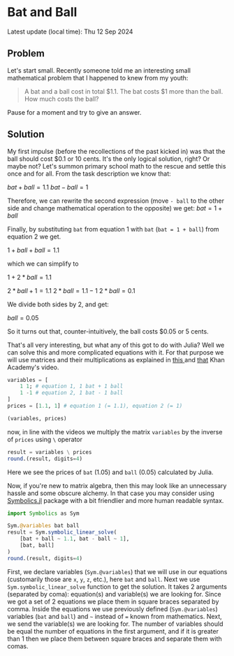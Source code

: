 # Bat and Ball

Latest update (local time): Thu 12 Sep 2024

## Problem

Let's start small. Recently someone told me an interesting small mathematical
problem that I happened to knew from my youth:

> A bat and a ball cost in total $1.1. The bat costs $1 more than the ball. How
> much costs the ball?

Pause for a moment and try to give an answer.

## Solution

My first impulse (before the recollections of the past kicked in) was that the
ball should cost $0.1 or 10 cents. It's the only logical solution, right? Or
maybe not? Let's summon primary school math to the rescue and settle this once
and for all. From the task description we know that:

$bat + ball = 1.1$
$bat - ball = 1$

Therefore, we can rewrite the second expression (move `- ball` to the other side
and change mathematical operation to the opposite) we get: $bat = 1 + ball$

Finally, by substituting `bat` from equation 1 with `bat` (`bat = 1 + ball`)
from equation 2 we get.

$1 + ball + ball = 1.1$

which we can simplify to

$1 + 2*ball = 1.1$

$2*ball + 1 = 1.1$
$2*ball = 1.1 - 1$
$2*ball = 0.1$

We divide both sides by 2, and get:

$ball = 0.05$

So it turns out that, counter-intuitively, the ball costs $0.05 or 5 cents.

That's all very interesting, but what any of this got to do with Julia?  Well we
can solve this and more complicated equations with it. For that purpose we will
use matrices and their multiplications as explained in [this
](https://www.youtube.com/watch?v=Awcj447pYuk) and
[that](https://www.youtube.com/watch?v=AUqeb9Z3y3k) Khan Academy's video.

```julia
variables = [
    1 1; # equation 1, 1 bat + 1 ball
    1 -1 # equation 2, 1 bat - 1 ball
]
prices = [1.1, 1] # equation 1 (= 1.1), equation 2 (= 1)

(variables, prices)
```

now, in line with the videos we multiply the matrix `variables` by the inverse
of `prices` using `\` operator

```julia
result = variables \ prices
round.(result, digits=4)
```

Here we see the prices of `bat` (1.05) and `ball` (0.05) calculated by Julia.

Now, if you're new to matrix algebra, then this may look like an unnecessary
hassle and some obscure alchemy. In that case you may consider using
[Symbolics.jl](https://github.com/JuliaSymbolics/Symbolics.jl) package with a
bit friendlier and more human readable syntax.

```julia
import Symbolics as Sym

Sym.@variables bat ball
result = Sym.symbolic_linear_solve(
    [bat + ball ~ 1.1, bat - ball ~ 1],
    [bat, ball]
)
round.(result, digits=4)
```

First, we declare variables (`Sym.@variables`) that we will use in our equations
(customarily those are `x`, `y`, `z`, etc.), here `bat` and `ball`. Next we use
`Sym.symbolic_linear_solve` function to get the solution. It takes 2 arguments
(separated by coma): equation(s) and variable(s) we are looking for. Since we
got a set of 2 equations we place them in square braces separated by comma.
Inside the equations we use previously defined (`Sym.@variables`) variables
(`bat` and `ball`) and `~` instead of `=` known from mathematics. Next, we send
the variable(s) we are looking for. The number of variables should be equal the
number of equations in the first argument, and if it is greater than 1 then we
place them between square braces and separate them with comas.
